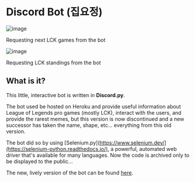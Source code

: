# Discord Bot (집요정)

![image](https://user-images.githubusercontent.com/83526924/195601889-9de9f1cc-0fcb-4c40-b410-2fff9ae22ea1.png)

Requesting next LCK games from the bot

![image](https://user-images.githubusercontent.com/83526924/195602762-8833e0bb-81a1-4687-ba29-52a4bf5deebf.png)

Requesting LCK standings from the bot

## What is it?
This little, interactive bot is written in **Discord.py**.

The bot used be hosted on Heroku and provide useful information about League of Legends pro games (mostly LCK), interact with the users, and provide the rarest memes, but this version is now discontinued and a new successor has taken the name, shape, etc... everything from this old version.

The bot did so by using [Selenium.py](https://www.selenium.dev/](https://selenium-python.readthedocs.io/), a powerful, automated web driver that's available for many languages. Now the code is archived only to be displayed to the public...

The new, lively version of the bot can be found [here](https://github.com/hiphophammer/Discord_Bot_v2).

